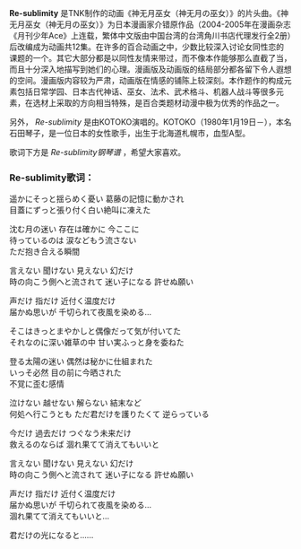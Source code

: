 

**Re-sublimity**
是TNK制作的动画《神无月巫女（神无月の巫女）》的片头曲。《神无月巫女（神无月の巫女）》为日本漫画家介错原作品（2004-2005年在漫画杂志《月刊少年Ace》上连载，繁体中文版由中国台湾的台湾角川书店代理发行全2册）后改编成为动画共12集。在许多的百合动画之中，少数比较深入讨论女同性恋的课题的一个。其它大部分都是以同性友情来带过，而不像本作能够那么直截了当，而且十分深入地描写到她们的心理。漫画版及动画版的结局部分都各留下令人遐想的空间。漫画版内容较为严肃，动画版在情感的铺陈上较深刻。本作题作的构成元素包括日常学园、日本古代神话、巫女、法术、武术格斗、机器人战斗等很多元素，在选材上采取的方向相当特殊，是百合类题材动漫中极为优秀的作品之一。

  
另外， _Re-sublimity_
是由KOTOKO演唱的。KOTOKO（1980年1月19日－），本名石田琴子，是一位日本的女性歌手，出生于北海道札幌市，血型A型。

  
歌词下方是 _Re-sublimity钢琴谱_ ，希望大家喜欢。

### Re-sublimity歌词：

遥かにそっと揺らめく憂い 葛藤の記憶に動かされ  
目蓋にずっと張り付く白い絶叫に凍えた

沈む月の迷い 存在は確かに 今ここに  
待っているのは 涙などもう流さない  
ただ抱き合える瞬間

言えない 聞けない 見えない 幻だけ  
時の向こう側へと流されて 迷い子になる 許せぬ願い

声だけ 指だけ 近付く温度だけ  
届かぬ思いが 千切られて夜風を染める…

そこはきっとまやかしと偶像だって気が付いてた  
それなのに深い雑草の中 甘い実ふっと身を委ねた

登る太陽の迷い 偶然は秘かに仕組まれた  
いっそ必然 目の前に今晒された  
不覚に歪む感情

泣けない 越せない 解らない 結末など  
何処へ行こうとも ただ君だけを護りたくて 逆らっている

今だけ 過去だけ つぐなう未来だけ  
救えるのならば 涸れ果てて消えてもいいと

言えない 聞けない 見えない 幻だけ  
時の向こう側へと流されて 迷い子になる 許せぬ願い

声だけ 指だけ 近付く温度だけ  
届かぬ思いが 千切られて夜風を染める…  
涸れ果てて消えてもいいと…

君だけの光になると……

